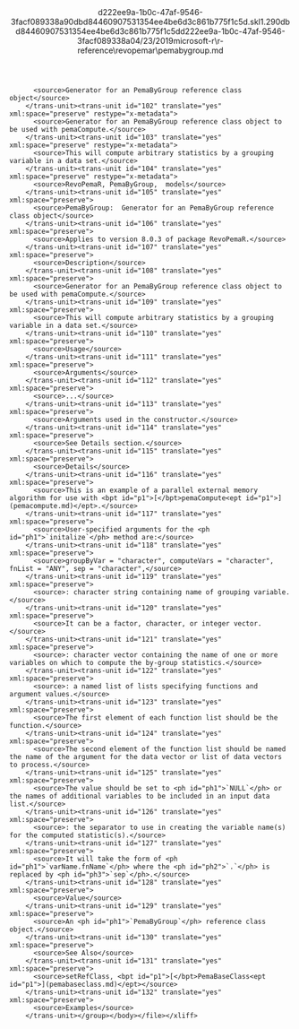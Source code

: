 <?xml version="1.0"?><xliff version="1.2" xmlns="urn:oasis:names:tc:xliff:document:1.2" xmlns:xsi="http://www.w3.org/2001/XMLSchema-instance" xsi:schemaLocation="urn:oasis:names:tc:xliff:document:1.2 xliff-core-1.2-transitional.xsd"><file datatype="xml" original="pemabygroup.md" source-language="en-US" target-language="en-US"><header><tool tool-id="mdxliff" tool-name="mdxliff" tool-version="1.0-1931010" tool-company="Microsoft" /><xliffext:skl_file_name xmlns:xliffext="urn:microsoft:content:schema:xliffextensions">d222ee9a-1b0c-47af-9546-3facf089338a90dbd84460907531354ee4be6d3c861b775f1c5d.skl</xliffext:skl_file_name><xliffext:version xmlns:xliffext="urn:microsoft:content:schema:xliffextensions">1.2</xliffext:version><xliffext:ms.openlocfilehash xmlns:xliffext="urn:microsoft:content:schema:xliffextensions">90dbd84460907531354ee4be6d3c861b775f1c5d</xliffext:ms.openlocfilehash><xliffext:ms.sourcegitcommit xmlns:xliffext="urn:microsoft:content:schema:xliffextensions">d222ee9a-1b0c-47af-9546-3facf089338a</xliffext:ms.sourcegitcommit><xliffext:ms.lasthandoff xmlns:xliffext="urn:microsoft:content:schema:xliffextensions">04/23/2019</xliffext:ms.lasthandoff><xliffext:ms.openlocfilepath xmlns:xliffext="urn:microsoft:content:schema:xliffextensions">microsoft-r\r-reference\revopemar\pemabygroup.md</xliffext:ms.openlocfilepath></header><body><group id="content" extype="content"><trans-unit id="101" translate="yes" xml:space="preserve" restype="x-metadata">
          <source>Generator for an PemaByGroup reference class object</source>
        </trans-unit><trans-unit id="102" translate="yes" xml:space="preserve" restype="x-metadata">
          <source>Generator for an PemaByGroup reference class object to be used with pemaCompute.</source>
        </trans-unit><trans-unit id="103" translate="yes" xml:space="preserve" restype="x-metadata">
          <source>This will compute arbitrary statistics by a grouping variable in a data set.</source>
        </trans-unit><trans-unit id="104" translate="yes" xml:space="preserve" restype="x-metadata">
          <source>RevoPemaR, PemaByGroup,  models</source>
        </trans-unit><trans-unit id="105" translate="yes" xml:space="preserve">
          <source>PemaByGroup:  Generator for an PemaByGroup reference class object</source>
        </trans-unit><trans-unit id="106" translate="yes" xml:space="preserve">
          <source>Applies to version 8.0.3 of package RevoPemaR.</source>
        </trans-unit><trans-unit id="107" translate="yes" xml:space="preserve">
          <source>Description</source>
        </trans-unit><trans-unit id="108" translate="yes" xml:space="preserve">
          <source>Generator for an PemaByGroup reference class object to be used with pemaCompute.</source>
        </trans-unit><trans-unit id="109" translate="yes" xml:space="preserve">
          <source>This will compute arbitrary statistics by a grouping variable in a data set.</source>
        </trans-unit><trans-unit id="110" translate="yes" xml:space="preserve">
          <source>Usage</source>
        </trans-unit><trans-unit id="111" translate="yes" xml:space="preserve">
          <source>Arguments</source>
        </trans-unit><trans-unit id="112" translate="yes" xml:space="preserve">
          <source>...</source>
        </trans-unit><trans-unit id="113" translate="yes" xml:space="preserve">
          <source>Arguments used in the constructor.</source>
        </trans-unit><trans-unit id="114" translate="yes" xml:space="preserve">
          <source>See Details section.</source>
        </trans-unit><trans-unit id="115" translate="yes" xml:space="preserve">
          <source>Details</source>
        </trans-unit><trans-unit id="116" translate="yes" xml:space="preserve">
          <source>This is an example of a parallel external memory algorithm for use with <bpt id="p1">[</bpt>pemaCompute<ept id="p1">](pemacompute.md)</ept>.</source>
        </trans-unit><trans-unit id="117" translate="yes" xml:space="preserve">
          <source>User-specified arguments for the <ph id="ph1">`initalize`</ph> method are:</source>
        </trans-unit><trans-unit id="118" translate="yes" xml:space="preserve">
          <source>groupByVar = "character", computeVars = "character", fnList = "ANY", sep = "character",</source>
        </trans-unit><trans-unit id="119" translate="yes" xml:space="preserve">
          <source>: character string containing name of grouping variable.</source>
        </trans-unit><trans-unit id="120" translate="yes" xml:space="preserve">
          <source>It can be a factor, character, or integer vector.</source>
        </trans-unit><trans-unit id="121" translate="yes" xml:space="preserve">
          <source>: character vector containing the name of one or more variables on which to compute the by-group statistics.</source>
        </trans-unit><trans-unit id="122" translate="yes" xml:space="preserve">
          <source>: a named list of lists specifying functions and argument values.</source>
        </trans-unit><trans-unit id="123" translate="yes" xml:space="preserve">
          <source>The first element of each function list should be the function.</source>
        </trans-unit><trans-unit id="124" translate="yes" xml:space="preserve">
          <source>The second element of the function list should be named the name of the argument for the data vector or list of data vectors to process.</source>
        </trans-unit><trans-unit id="125" translate="yes" xml:space="preserve">
          <source>The value should be set to <ph id="ph1">`NULL`</ph> or the names of additional variables to be included in an input data list.</source>
        </trans-unit><trans-unit id="126" translate="yes" xml:space="preserve">
          <source>: the separator to use in creating the variable name(s) for the computed statistic(s).</source>
        </trans-unit><trans-unit id="127" translate="yes" xml:space="preserve">
          <source>It will take the form of <ph id="ph1">`varName.fnName`</ph> where the <ph id="ph2">`.`</ph> is replaced by <ph id="ph3">`sep`</ph>.</source>
        </trans-unit><trans-unit id="128" translate="yes" xml:space="preserve">
          <source>Value</source>
        </trans-unit><trans-unit id="129" translate="yes" xml:space="preserve">
          <source>An <ph id="ph1">`PemaByGroup`</ph> reference class object.</source>
        </trans-unit><trans-unit id="130" translate="yes" xml:space="preserve">
          <source>See Also</source>
        </trans-unit><trans-unit id="131" translate="yes" xml:space="preserve">
          <source>setRefClass, <bpt id="p1">[</bpt>PemaBaseClass<ept id="p1">](pemabaseclass.md)</ept></source>
        </trans-unit><trans-unit id="132" translate="yes" xml:space="preserve">
          <source>Examples</source>
        </trans-unit></group></body></file></xliff>